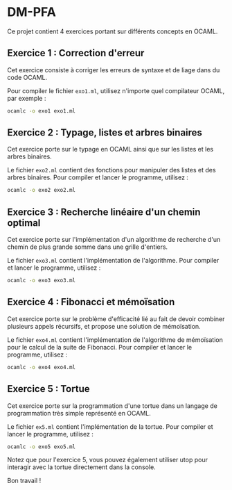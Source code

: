 # DM-PFA
Ce projet contient 4 exercices portant sur différents concepts en OCAML.

## Exercice 1 : Correction d'erreur
Cet exercice consiste à corriger les erreurs de syntaxe et de liage dans du code OCAML.

Pour compiler le fichier `exo1.ml`, utilisez n'importe quel compilateur OCAML, par exemple :
```bash
ocamlc -o exo1 exo1.ml
```
## Exercice 2 : Typage, listes et arbres binaires
Cet exercice porte sur le typage en OCAML ainsi que sur les listes et les arbres binaires.

Le fichier `exo2.ml` contient des fonctions pour manipuler des listes et des arbres binaires. Pour compiler et lancer le programme, utilisez :
```bash
ocamlc -o exo2 exo2.ml
```

## Exercice 3 : Recherche linéaire d'un chemin optimal
Cet exercice porte sur l'implémentation d'un algorithme de recherche d'un chemin de plus grande somme dans une grille d'entiers.

Le fichier `exo3.ml` contient l'implémentation de l'algorithme. Pour compiler et lancer le programme, utilisez :
```bash
ocamlc -o exo3 exo3.ml
```

## Exercice 4 : Fibonacci et mémoïsation
Cet exercice porte sur le problème d'efficacité lié au fait de devoir combiner plusieurs appels récursifs, et propose une solution de mémoïsation.

Le fichier `exo4.ml` contient l'implémentation de l'algorithme de mémoïsation pour le calcul de la suite de Fibonacci. Pour compiler et lancer le programme, utilisez :
```bash
ocamlc -o exo4 exo4.ml
```

## Exercice 5 : Tortue
Cet exercice porte sur la programmation d'une tortue dans un langage de programmation très simple représenté en OCAML.

Le fichier `ex5.ml` contient l'implémentation de la tortue. Pour compiler et lancer le programme, utilisez :
```bash
ocamlc -o exo5 exo5.ml
```
Notez que pour l'exercice 5, vous pouvez également utiliser utop pour interagir avec la tortue directement dans la console.

Bon travail !
